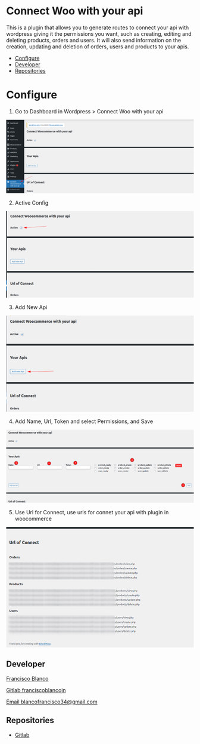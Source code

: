 # Connect Woo with your api

This is a plugin that allows you to generate routes to connect your api with wordpress giving it the permissions you want, such as creating, editing and deleting products, orders and users. 
It will also send information on the creation, updating and deletion of orders, users and products to your apis.

- [Configure](#configure)
- [Developer](#developer)
- [Repositories](#repositories)


# Configure

1) Go to Dashboard in Wordpress > Connect Woo with your api

![alt openConfig](https://raw.githubusercontent.com/franciscoblancojn/connect-woo-with-your-api/master/assets/openConfig.png)

2) Active Config

![alt activeConfig](https://raw.githubusercontent.com/franciscoblancojn/connect-woo-with-your-api/master/assets/activeConfig.png)

3) Add New Api

![alt addNewApi](https://raw.githubusercontent.com/franciscoblancojn/connect-woo-with-your-api/master/assets/addNewApi.png)

4) Add Name, Url, Token and select Permissions, and Save

![alt configApi](https://raw.githubusercontent.com/franciscoblancojn/connect-woo-with-your-api/master/assets/configApi.png)

5) Use Url for Connect, use urls for connet your api with plugin in woocommerce

![alt useUrlForApi](https://raw.githubusercontent.com/franciscoblancojn/connect-woo-with-your-api/master/assets/useUrlForApi.png)


## Developer
[Francisco Blanco](https://franciscoblanco.vercel.app/)

[Gitlab franciscoblancojn](https://github.com/franciscoblancojn)

[Email blancofrancisco34@gmail.com](mailto:blancofrancisco34@gmail.com)

## Repositories

- [Gitlab](https://github.com/franciscoblancojn/connect-woo-with-your-api)
